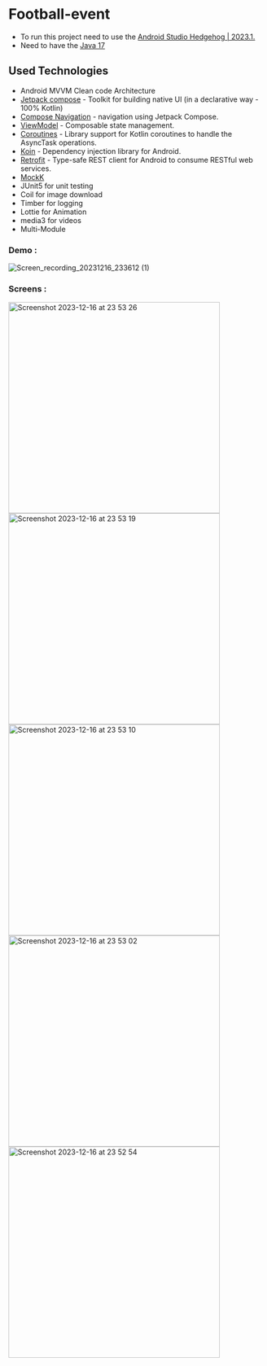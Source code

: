 # Football-event

- To run this project need to use the [Android Studio Hedgehog | 2023.1.](https://developer.android.com/studio)
- Need to have the [Java 17](https://www.oracle.com/java/technologies/javase/jdk17-archive-downloads.html)

## Used Technologies

- Android MVVM Clean code Architecture
- [Jetpack compose](https://developer.android.com/jetpack) - Toolkit for building native UI (in a declarative way - 100% Kotlin)
- [Compose Navigation](https://developer.android.com/jetpack/compose/navigation) - navigation using Jetpack Compose.
- [ViewModel](https://developer.android.com/topic/libraries/architecture/viewmodel) - Composable state management.
- [Coroutines](https://github.com/Kotlin/kotlinx.coroutines) - Library support for Kotlin coroutines to handle the AsyncTask operations.
- [Koin](https://insert-koin.io/) - Dependency injection library for Android. 
- [Retrofit](https://square.github.io/retrofit/) - Type-safe REST client for Android to consume RESTful web services.
- [MockK](https://mockk.io/)
- JUnit5 for unit testing
- Coil for image download
- Timber for logging
- Lottie for Animation
- media3 for videos
- Multi-Module 

### Demo : 
![Screen_recording_20231216_233612 (1)](https://github.com/thusya/football-event-android/assets/4386346/7200a662-0cd2-48c0-823b-eb6401daaf3c)

### Screens : 
<img width="415" alt="Screenshot 2023-12-16 at 23 53 26" src="https://github.com/thusya/football-event-android/assets/4386346/74556f1b-1cee-4a4e-96df-5a26ea70c782">
<img width="415" alt="Screenshot 2023-12-16 at 23 53 19" src="https://github.com/thusya/football-event-android/assets/4386346/e7ab47ff-ba11-4fd6-b9e1-9148022da167">
<img width="415" alt="Screenshot 2023-12-16 at 23 53 10" src="https://github.com/thusya/football-event-android/assets/4386346/f208ab05-df78-4bcc-addc-ba3a3a739a20">
<img width="415" alt="Screenshot 2023-12-16 at 23 53 02" src="https://github.com/thusya/football-event-android/assets/4386346/0d68b97b-a450-4e97-9f93-3e8ddb25fce8">
<img width="415" alt="Screenshot 2023-12-16 at 23 52 54" src="https://github.com/thusya/football-event-android/assets/4386346/6c7ea04f-fc86-4e50-8fad-fbd11972cc2e">


